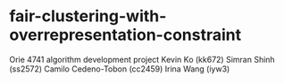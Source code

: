 # fair-clustering-with-overrepresentation-constraint
Orie 4741 algorithm development project
Kevin Ko (kk672)
Simran Shinh (ss2572)
Camilo Cedeno-Tobon (cc2459)
Irina Wang (iyw3)
